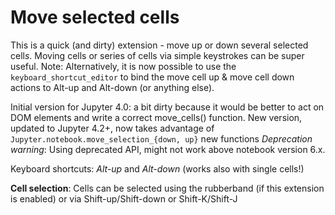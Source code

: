 # Move selected cells

This is a quick (and dirty) extension - move up or down several selected cell*s*. Moving cells or series of cells via simple keystrokes can be super useful. 
Note: Alternatively, it is now possible to use the `keyboard_shortcut_editor` to bind the move cell up & move cell down actions to Alt-up and Alt-down (or anything else).

Initial version for Jupyter 4.0: a bit dirty because it would be better to act on DOM elements and write a correct move_cells() function. 
New version, updated to Jupyter 4.2+, now takes advantage of `Jupyter.notebook.move_selection_{down, up}` new functions
*Deprecation warning*: Using deprecated API, might not work above notebook version 6.x.

Keyboard shortcuts: *Alt-up* and *Alt-down* (works also with single cells!)

**Cell selection**: Cells can be selected using the rubberband (if this extension is enabled) or via Shift-up/Shift-down or Shift-K/Shift-J
